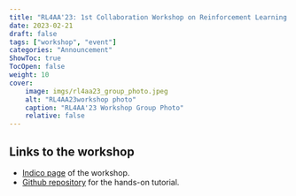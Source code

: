 ```yaml
---
title: "RL4AA'23: 1st Collaboration Workshop on Reinforcement Learning for Autonomous Accelerators"
date: 2023-02-21
draft: false
tags: ["workshop", "event"]
categories: "Announcement"
ShowToc: true
TocOpen: false
weight: 10
cover:
    image: imgs/rl4aa23_group_photo.jpeg
    alt: "RL4AA23workshop photo"
    caption: "RL4AA'23 Workshop Group Photo"
    relative: false
---
```


## Links to the workshop

- [Indico page](https://indico.scc.kit.edu/event/3280/overview) of the workshop.
- [Github repository](https://github.com/RL4AA/RL4AA23) for the hands-on tutorial.
